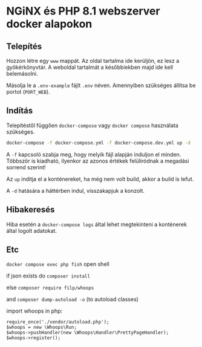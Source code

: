 # NGiNX és PHP 8.1 webszerver docker alapokon

## Telepítés

Hozzon létre egy `www` mappát. Az oldal tartalma ide kerüljön, ez lesz a gyökérkönyvtár.
A weboldal tartalmát a későbbiekben majd ide kell belemásolni.

Másolja le a `.env-example` fájlt `.env` néven. Amennyiben szükséges állítsa be portot (`PORT_WEB`).

## Indítás

Telepítéstől függően `docker-compose` vagy `docker compose` használata szükséges.

```bash
docker-compose -f docker-compose.yml -f docker-compose.dev.yml up -d
```

A `-f` kapcsoló szabja meg, hogy melyik fájl alapján induljon el minden. Többször is kiadható, ilyenkor az azonos értékek felülíródnak a megadási sorrend szerint!

Az `up` indítja el a konténereket, ha még nem volt build, akkor a build is lefut.

A `-d` hatására a háttérben indul, visszakapjuk a konzolt.

## Hibakeresés

Hiba esetén a `docker-compose logs` által lehet megtekinteni a konténerek által logolt adatokat.

## Etc

`docker compose exec php fish` open shell

if json exists do `composer install`

else `composer require filp/whoops`

and `composer dump-autoload -o` (to autoload classes)

import whoops in php:
```
require_once('./vendor/autoload.php'); 
$whoops = new \Whoops\Run;
$whoops->pushHandler(new \Whoops\Handler\PrettyPageHandler);
$whoops->register();
```
